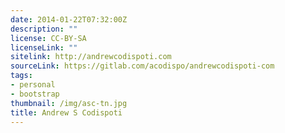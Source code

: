 ```yaml
---
date: 2014-01-22T07:32:00Z
description: ""
license: CC-BY-SA
licenseLink: ""
sitelink: http://andrewcodispoti.com
sourceLink: https://gitlab.com/acodispo/andrewcodispoti-com
tags:
- personal
- bootstrap
thumbnail: /img/asc-tn.jpg
title: Andrew S Codispoti
---
```


